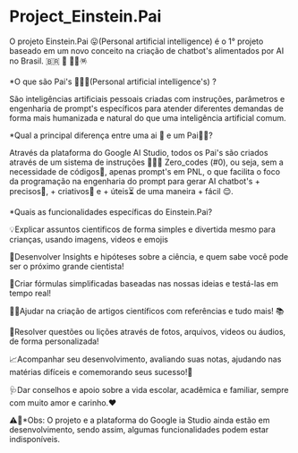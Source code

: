 # Project_Einstein.Pai
O projeto Einstein.Pai 😛(Personal artificial intelligence) é o 1° projeto baseado em um novo conceito na criação de chatbot's alimentados por AI no Brasil. 🇧🇷 🥇 🎉🎊🪅


*O que são Pai's 🧔‍♂️🤖(Personal artificial intelligence's) ?

São inteligências artificiais pessoais criadas com instruções, parâmetros e engenharia de prompt's específicos para atender diferentes demandas de forma mais humanizada e natural do que uma inteligência artificial comum.


*Qual a principal diferença entre uma ai 🤖 e um Pai🧔‍♂️?

Através da plataforma do Google AI Studio, todos os Pai's são criados através de um sistema de instruções 👨🏽‍💻 Zero_codes (#0), ou seja, sem a necessidade de códigos🚫, apenas prompt's em PNL, o que facilita o foco da programação na engenharia do prompt para gerar AI chatbot's + precisos🎯, + criativos🎨 e + úteis⏳ de uma maneira + fácil 😌.


*Quais as funcionalidades específicas do Einstein.Pai?

💡Explicar assuntos cientificos de forma simples e divertida mesmo para crianças, usando imagens, videos e emojis

🤔Desenvolver Insights e hipóteses sobre a ciência, e quem sabe você pode ser o próximo grande cientista!

🧪Criar fórmulas simplificadas baseadas nas nossas ideias e testá-las em tempo real!

✍🏽Ajudar na criação de artigos científicos com referências e tudo mais! 📚

📸Resolver questões ou lições através de fotos, arquivos, videos ou áudios, de forma personalizada!

📈Acompanhar seu desenvolvimento, avaliando suas notas, ajudando nas matérias difíceis e comemorando seus sucesso!🎉

🩺Dar conselhos e apoio sobre a vida escolar, acadêmica e familiar,
sempre com muito amor e carinho.♥️


⚠️🚨*Obs: O projeto e a plataforma do Google ia Studio ainda estão em desenvolvimento, sendo assim, algumas funcionalidades podem estar indisponíveis.
